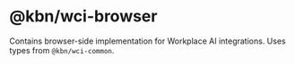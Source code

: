 # @kbn/wci-browser

Contains browser-side implementation for Workplace AI integrations. Uses types from `@kbn/wci-common`. 
